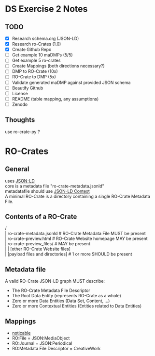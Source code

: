 # DS Exercise 2 Notes
## TODO
* [x] Research schema.org (JSON-LD)
* [x] Research ro-Crates (1.0)
* [x] Create Github Repo
* [ ] Get example 10 maDMPs (5/5)
* [ ] Get example 5 ro-crates
* [ ] Create Mappings (both directions necessary?)
* [ ] DMP to RO-Crate (10x)
* [ ] RO-Crate to DMP (5x)
* [ ] Validate generated maDMP against provided JSON schema
* [ ] Beautify Github
* [ ] License
* [ ] README (table mapping, any assumptions)
* [ ] Zenodo

## Thoughts
use ro-crate-py ?  

# RO-Crates
## General
uses [JSON-LD](https://schema.org/)  
core is a metadata file "ro-crate-metadata.jsonld"  
metadatafile should use [JSON-LD Context](https://researchobject.github.io/ro-crate/1.0/context.jsonld)  
A minimal RO-Crate is a directory containing a single RO-Crate Metadata File.  

## Contents of a RO-Crate
<RO-Crate root directory>/  
|   ro-crate-metadata.jsonld            # RO-Crate Metadata File MUST be present  
|   ro-crate-preview.html               # RO-Crate Website homepage MAY be present  
|   ro-crate-preview_files/             # MAY be present  
|    | [other RO-Crate Website files]  
|   [payload files and directories]     # 1 or more SHOULD be present  

## Metadata file
A valid RO-Crate JSON-LD graph MUST describe:  
* The RO-Crate Metadata File Descriptor
* The Root Data Entity (represents RO-Crate as a whole)
* Zero or more Data Entities (Data Set, Content, ...)
* Zero or more Contextual Entities (Entities related to Data Entities)

## Mappings
* [noticable](https://researchobject.github.io/ro-crate/1.0/#additional-metadata-standards)
* RO:File = JSON:MediaObject
* RO:Journal = JSON:Periodical
* RO:Metadata File Descriptor = CreativeWork